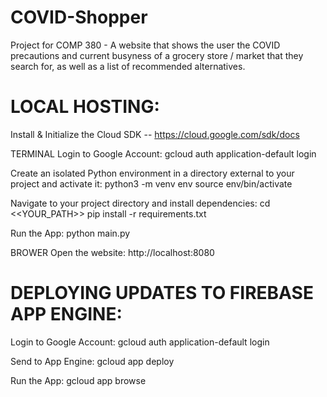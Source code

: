 # COVID-Shopper
 Project for COMP 380 - A website that shows the user the COVID precautions and current busyness of a grocery store / market that they search for, as well as a list of recommended alternatives.

# LOCAL HOSTING:
   Install & Initialize the Cloud SDK -- https://cloud.google.com/sdk/docs

   TERMINAL
   Login to Google Account:
      gcloud auth application-default login

   Create an isolated Python environment in a directory external to your project and activate it:
      python3 -m venv env
      source env/bin/activate

   Navigate to your project directory and install dependencies:
   cd <<YOUR_PATH>>
   pip install  -r requirements.txt

   Run the App:
      python main.py

   BROWER
   Open the website:
      http://localhost:8080

# DEPLOYING UPDATES TO FIREBASE APP ENGINE:
   Login to Google Account:
      gcloud auth application-default login

   Send to App Engine:
      gcloud app deploy

   Run the App:
      gcloud app browse
